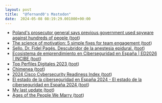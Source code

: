 ```yaml
---
layout: post
title:  "@fernand0's Mastodon"
date:  2024-05-08 08:19:29.001000+00:00
---
```

*  [Poland's prosecutor general says previous government used spyware against hundreds of people ](https://apnews.com/article/poland-spyware-pegasus-nso-group-israel-413bb3cb27daac011d52b524c6d1616) ([toot](https://mastodon.social/@fernand0/112404487798649780))
*  [The science of motivation: 5 simple fixes for team engagement ](https://bigthink.com/business/the-science-of-motivation-5-simple-fixes-for-team-engagement) ([toot](https://mastodon.social/@fernand0/112402934460327736))
*  [Sello. Dr. Fidel Pagés. Descubridor de la anestesia epidural. ](https://avecesunafoto.wordpress.com/2024/05/07/sello-dr-fidel-pages-descubridor-de-la-anestesia-epidural) ([toot](https://mastodon.social/@fernand0/112401022100134275))
*  [Ecosistema de emprendimiento en  Ciberseguridad  en España \| ED2026 \| INCIBE ](https://www.incibe.es/emprendimiento/publicaciones/guias-y-estudios/estudios/ecosistema-de-emprendimiento-en-ciberseguridad-en-espan) ([toot](https://mastodon.social/@fernand0/112400914531235400))
*  [Top Perfiles Digitales 2023 ](https://www.inesdi.com/top-perfiles-digitales-2023) ([toot](https://mastodon.social/@fernand0/112400799605614539))
*  [Chimenea ](https://www.flickr.com/photos/fernand0/53684230258) ([toot](https://mastodon.social/@fernand0/112400569190950374))
*  [2024 Cisco Cybersecurity Readiness Index ](https://newsroom.cisco.com/c/r/newsroom/en/us/a/y2024/m03/cybersecurity-readiness-index-2024.htm) ([toot](https://mastodon.social/@fernand0/112400542827762074))
*  [El estado de la ciberseguridad en España 2024 - El estado de la ciberseguridad en España 2024 ](https://prisma.deloitte.es/el-estado-de-la-ciberseguridad-en-espana-2024) ([toot](https://mastodon.social/@fernand0/112400278204854408))
*  [My last update ](https://www.manyver.se/blog/2024-04-05) ([toot](https://mastodon.social/@fernand0/112399538428139817))
*  [Ages of the People We Marry ](https://flowingdata.com/2024/04/09/ages-of-the-people-we-choose-to-live-with-and-marry) ([toot](https://mastodon.social/@fernand0/112399401110042009))
